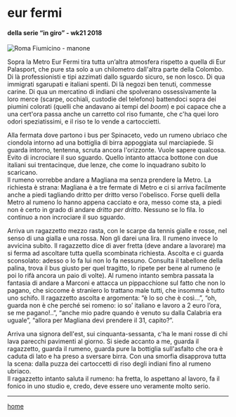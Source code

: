 # eur fermi  

#### della serie “in giro” - wk21 2018  
![](https://drive.google.com/uc?id=179R3i2XU7CR3IybaMx-EpsnAMwqXJf_Y "Roma Fiumicino - manone")
<!--- interarete021.png --->  

Sopra la Metro Eur Fermi tira tutta un’altra atmosfera rispetto a quella di Eur Palasport, che pure sta solo a un chilometro dall'altra parte della Colombo. Di là professionisti e tipi azzimati dallo sguardo sicuro, se non losco. Di qua immigrati sgarupati e italiani spenti. Di là negozi ben tenuti, commesse carine. Di qua un mercatino di indiani che spolverano ossessivamente la loro merce (scarpe, occhiali, custodie del telefono) battendoci sopra dei piumini colorati (quelli che andavano ai tempi del *boom*) e poi capace che a una cert'ora passa anche un carretto col riso fumante, che c'ha quei loro odori speziatissimi, e il riso te lo vende a cartoccietti.  

Alla fermata dove partono i bus per Spinaceto, vedo un rumeno ubriaco che ciondola intorno ad una bottiglia di birra appoggiata sul marciapiede. Si guarda intorno, tentenna, scruta ancora l'orizzonte. Vuole sapere qualcosa. Evito di incrociare il suo sguardo. Quello intanto attacca bottone con due italiani sui trentacinque, due lenze, che come lo inquadrano subito lo scaricano.   
Il rumeno vorrebbe andare a Magliana ma senza prendere la Metro. La richiesta è strana: Magliana è a tre fermate di Metro e ci si arriva facilmente anche a piedi tagliando dritto per dritto verso l'obelisco. Forse quelli della Metro al rumeno lo hanno appena cacciato e ora, messo come sta, a piedi non è certo in grado di andare *dritto per dritto*. Nessuno se lo fila. Io continuo a non incrociare il suo sguardo.  

Arriva un ragazzetto mezzo rasta, con le scarpe da tennis gialle e rosse, nel senso di una gialla e una rossa. Non gli darei una lira. Il rumeno invece lo avvicina subito. Il ragazzetto dice di aver fretta (deve andare a lavorare) ma si ferma ad ascoltare tutta quella scombinata richiesta. Ascolta e ci guarda sconsolato: adesso o lo fa lui non lo fa nessuno. Consulta il tabellone della palina, trova il bus giusto per quel tragitto, lo ripete per bene al rumeno (e poi lo rifà ancora un paio di volte). Al rumeno intanto sembra passata la fantasia di andare a Marconi e attacca un pippacchione sul fatto che non lo pagano, che siccome è straniero lo trattano male tutti, che insomma è tutto uno schifo. Il ragazzetto ascolta e argomenta: “è lo so che è così...”, “oh, guarda non è che perché sei romeno: io so’ italiano e lavoro a 2 euro l’ora, se me pagano!..”, “anche mio padre quando è venuto su dalla Calabria era uguale”, “allora per Magliana devi prendere il 31, capito?”.   

Arriva una signora dell'est, sui cinquanta-sessanta, c'ha le mani rosse di chi lava parecchi pavimenti al giorno. Si siede accanto a me, guarda il ragazzetto, guarda il rumeno, guarda pure la bottiglia sull'asfalto che ora è caduta di lato e ha preso a sversare birra. Con una smorfia disapprova tutta la scena: dalla puzza dei cartoccetti di riso degli indiani fino al rumeno ubriaco.  
Il ragazzetto intanto saluta il rumeno: ha fretta, lo aspettano al lavoro, fa il fonico in uno studio e, credo, deve essere uno veramente molto serio.  

---  
[home](/interarete.md) 
